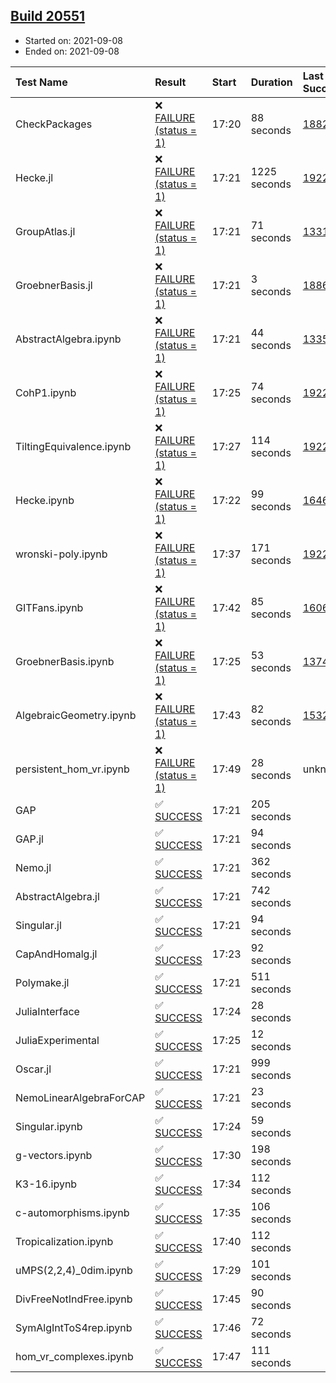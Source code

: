 ## [Build 20551](https://oscarci.mathematik.uni-kl.de/job/oscar/20551/)

* Started on: 2021-09-08
* Ended on: 2021-09-08

| Test Name    | Result | Start | Duration | Last Success | First Failure |
|:-------------|:-------|:------|:---------|:-------------|:--------------|
| CheckPackages | ❌ [FAILURE (status = 1)](https://oscarci.mathematik.uni-kl.de/job/oscar/20551/artifact/logs/build-20551/CheckPackages.log) | 17:20 | 88 seconds | [18822](https://oscarci.mathematik.uni-kl.de/job/oscar/18822/) | [18823](https://oscarci.mathematik.uni-kl.de/job/oscar/18823/) |
| Hecke.jl | ❌ [FAILURE (status = 1)](https://oscarci.mathematik.uni-kl.de/job/oscar/20551/artifact/logs/build-20551/Hecke.jl.log) | 17:21 | 1225 seconds | [19222](https://oscarci.mathematik.uni-kl.de/job/oscar/19222/) | [20152](https://oscarci.mathematik.uni-kl.de/job/oscar/20152/) |
| GroupAtlas.jl | ❌ [FAILURE (status = 1)](https://oscarci.mathematik.uni-kl.de/job/oscar/20551/artifact/logs/build-20551/GroupAtlas.jl.log) | 17:21 | 71 seconds | [13311](https://oscarci.mathematik.uni-kl.de/job/oscar/13311/) | [13312](https://oscarci.mathematik.uni-kl.de/job/oscar/13312/) |
| GroebnerBasis.jl | ❌ [FAILURE (status = 1)](https://oscarci.mathematik.uni-kl.de/job/oscar/20551/artifact/logs/build-20551/GroebnerBasis.jl.log) | 17:21 | 3 seconds | [18864](https://oscarci.mathematik.uni-kl.de/job/oscar/18864/) | [18865](https://oscarci.mathematik.uni-kl.de/job/oscar/18865/) |
| AbstractAlgebra.ipynb | ❌ [FAILURE (status = 1)](https://oscarci.mathematik.uni-kl.de/job/oscar/20551/artifact/logs/build-20551/AbstractAlgebra.ipynb.log) | 17:21 | 44 seconds | [13355](https://oscarci.mathematik.uni-kl.de/job/oscar/13355/) | [13356](https://oscarci.mathematik.uni-kl.de/job/oscar/13356/) |
| CohP1.ipynb | ❌ [FAILURE (status = 1)](https://oscarci.mathematik.uni-kl.de/job/oscar/20551/artifact/logs/build-20551/CohP1.ipynb.log) | 17:25 | 74 seconds | [19222](https://oscarci.mathematik.uni-kl.de/job/oscar/19222/) | [20152](https://oscarci.mathematik.uni-kl.de/job/oscar/20152/) |
| TiltingEquivalence.ipynb | ❌ [FAILURE (status = 1)](https://oscarci.mathematik.uni-kl.de/job/oscar/20551/artifact/logs/build-20551/TiltingEquivalence.ipynb.log) | 17:27 | 114 seconds | [19222](https://oscarci.mathematik.uni-kl.de/job/oscar/19222/) | [20152](https://oscarci.mathematik.uni-kl.de/job/oscar/20152/) |
| Hecke.ipynb | ❌ [FAILURE (status = 1)](https://oscarci.mathematik.uni-kl.de/job/oscar/20551/artifact/logs/build-20551/Hecke.ipynb.log) | 17:22 | 99 seconds | [16463](https://oscarci.mathematik.uni-kl.de/job/oscar/16463/) | [16464](https://oscarci.mathematik.uni-kl.de/job/oscar/16464/) |
| wronski-poly.ipynb | ❌ [FAILURE (status = 1)](https://oscarci.mathematik.uni-kl.de/job/oscar/20551/artifact/logs/build-20551/wronski-poly.ipynb.log) | 17:37 | 171 seconds | [19222](https://oscarci.mathematik.uni-kl.de/job/oscar/19222/) | [20152](https://oscarci.mathematik.uni-kl.de/job/oscar/20152/) |
| GITFans.ipynb | ❌ [FAILURE (status = 1)](https://oscarci.mathematik.uni-kl.de/job/oscar/20551/artifact/logs/build-20551/GITFans.ipynb.log) | 17:42 | 85 seconds | [16068](https://oscarci.mathematik.uni-kl.de/job/oscar/16068/) | [16069](https://oscarci.mathematik.uni-kl.de/job/oscar/16069/) |
| GroebnerBasis.ipynb | ❌ [FAILURE (status = 1)](https://oscarci.mathematik.uni-kl.de/job/oscar/20551/artifact/logs/build-20551/GroebnerBasis.ipynb.log) | 17:25 | 53 seconds | [13748](https://oscarci.mathematik.uni-kl.de/job/oscar/13748/) | [13749](https://oscarci.mathematik.uni-kl.de/job/oscar/13749/) |
| AlgebraicGeometry.ipynb | ❌ [FAILURE (status = 1)](https://oscarci.mathematik.uni-kl.de/job/oscar/20551/artifact/logs/build-20551/AlgebraicGeometry.ipynb.log) | 17:43 | 82 seconds | [15322](https://oscarci.mathematik.uni-kl.de/job/oscar/15322/) | [15323](https://oscarci.mathematik.uni-kl.de/job/oscar/15323/) |
| persistent_hom_vr.ipynb | ❌ [FAILURE (status = 1)](https://oscarci.mathematik.uni-kl.de/job/oscar/20551/artifact/logs/build-20551/persistent_hom_vr.ipynb.log) | 17:49 | 28 seconds | unknown | unknown |
| GAP | ✅ [SUCCESS](https://oscarci.mathematik.uni-kl.de/job/oscar/20551/artifact/logs/build-20551/GAP.log) | 17:21 | 205 seconds |  |  |
| GAP.jl | ✅ [SUCCESS](https://oscarci.mathematik.uni-kl.de/job/oscar/20551/artifact/logs/build-20551/GAP.jl.log) | 17:21 | 94 seconds |  |  |
| Nemo.jl | ✅ [SUCCESS](https://oscarci.mathematik.uni-kl.de/job/oscar/20551/artifact/logs/build-20551/Nemo.jl.log) | 17:21 | 362 seconds |  |  |
| AbstractAlgebra.jl | ✅ [SUCCESS](https://oscarci.mathematik.uni-kl.de/job/oscar/20551/artifact/logs/build-20551/AbstractAlgebra.jl.log) | 17:21 | 742 seconds |  |  |
| Singular.jl | ✅ [SUCCESS](https://oscarci.mathematik.uni-kl.de/job/oscar/20551/artifact/logs/build-20551/Singular.jl.log) | 17:21 | 94 seconds |  |  |
| CapAndHomalg.jl | ✅ [SUCCESS](https://oscarci.mathematik.uni-kl.de/job/oscar/20551/artifact/logs/build-20551/CapAndHomalg.jl.log) | 17:23 | 92 seconds |  |  |
| Polymake.jl | ✅ [SUCCESS](https://oscarci.mathematik.uni-kl.de/job/oscar/20551/artifact/logs/build-20551/Polymake.jl.log) | 17:21 | 511 seconds |  |  |
| JuliaInterface | ✅ [SUCCESS](https://oscarci.mathematik.uni-kl.de/job/oscar/20551/artifact/logs/build-20551/JuliaInterface.log) | 17:24 | 28 seconds |  |  |
| JuliaExperimental | ✅ [SUCCESS](https://oscarci.mathematik.uni-kl.de/job/oscar/20551/artifact/logs/build-20551/JuliaExperimental.log) | 17:25 | 12 seconds |  |  |
| Oscar.jl | ✅ [SUCCESS](https://oscarci.mathematik.uni-kl.de/job/oscar/20551/artifact/logs/build-20551/Oscar.jl.log) | 17:21 | 999 seconds |  |  |
| NemoLinearAlgebraForCAP | ✅ [SUCCESS](https://oscarci.mathematik.uni-kl.de/job/oscar/20551/artifact/logs/build-20551/NemoLinearAlgebraForCAP.log) | 17:21 | 23 seconds |  |  |
| Singular.ipynb | ✅ [SUCCESS](https://oscarci.mathematik.uni-kl.de/job/oscar/20551/artifact/logs/build-20551/Singular.ipynb.log) | 17:24 | 59 seconds |  |  |
| g-vectors.ipynb | ✅ [SUCCESS](https://oscarci.mathematik.uni-kl.de/job/oscar/20551/artifact/logs/build-20551/g-vectors.ipynb.log) | 17:30 | 198 seconds |  |  |
| K3-16.ipynb | ✅ [SUCCESS](https://oscarci.mathematik.uni-kl.de/job/oscar/20551/artifact/logs/build-20551/K3-16.ipynb.log) | 17:34 | 112 seconds |  |  |
| c-automorphisms.ipynb | ✅ [SUCCESS](https://oscarci.mathematik.uni-kl.de/job/oscar/20551/artifact/logs/build-20551/c-automorphisms.ipynb.log) | 17:35 | 106 seconds |  |  |
| Tropicalization.ipynb | ✅ [SUCCESS](https://oscarci.mathematik.uni-kl.de/job/oscar/20551/artifact/logs/build-20551/Tropicalization.ipynb.log) | 17:40 | 112 seconds |  |  |
| uMPS(2,2,4)_0dim.ipynb | ✅ [SUCCESS](https://oscarci.mathematik.uni-kl.de/job/oscar/20551/artifact/logs/build-20551/uMPS-2-2-4-_0dim.ipynb.log) | 17:29 | 101 seconds |  |  |
| DivFreeNotIndFree.ipynb | ✅ [SUCCESS](https://oscarci.mathematik.uni-kl.de/job/oscar/20551/artifact/logs/build-20551/DivFreeNotIndFree.ipynb.log) | 17:45 | 90 seconds |  |  |
| SymAlgIntToS4rep.ipynb | ✅ [SUCCESS](https://oscarci.mathematik.uni-kl.de/job/oscar/20551/artifact/logs/build-20551/SymAlgIntToS4rep.ipynb.log) | 17:46 | 72 seconds |  |  |
| hom_vr_complexes.ipynb | ✅ [SUCCESS](https://oscarci.mathematik.uni-kl.de/job/oscar/20551/artifact/logs/build-20551/hom_vr_complexes.ipynb.log) | 17:47 | 111 seconds |  |  |
